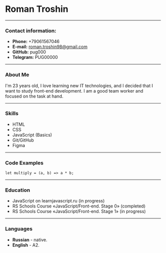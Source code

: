 # Roman Troshin

***

### Contact information:
  * __Phone:__ +79061567046
  * __E-mail:__ roman.troshin98@gmail.com
  * __GitHub:__ pug000
  * __Telegram:__ PUG00000

***

### About Me
  I'm 23 years old, I love learning new IT technologies, and I decided that I want to study front-end development. I am a good team worker and focused on the task at hand.

***

### Skills
  * HTML
  * CSS
  * JavaScript (Basics)
  * Git/GitHub
  * Figma

***

### Code Examples

```
let multiply = (a, b) => a * b;

```

***

### Education 
  * JavaScript on learnjavascript.ru (in progress)
  * RS Schools Course «JavaScript/Front-end. Stage 0» (completed)
  * RS Schools Course «JavaScript/Front-end. Stage 1» (in progress)

***

### Languages
  * __Russian__ - native.
  * __English__ - A2.